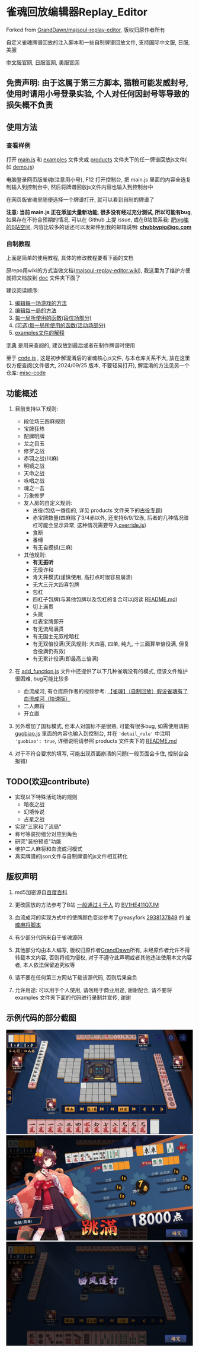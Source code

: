 # 雀魂回放编辑器Replay_Editor

Forked from [GrandDawn/majsoul-replay-editor](https://github.com/GrandDawn/majsoul-replay-editor), 版权归原作者所有

自定义雀魂牌谱回放的注入脚本和一些自制牌谱回放文件, 支持国际中文服, 日服, 美服

[中文服官网](https://www.maj-soul.com), [日服官网](https://mahjongsoul.com), [美服官网](https://mahjongsoul.yo-star.com)

## 免责声明: 由于这属于第三方脚本, 猫粮可能发威封号, 使用时请用小号登录实验, 个人对任何因封号等导致的损失概不负责

## 使用方法

### 查看样例

打开 [main.js](main.js) 和 [examples](examples) 文件夹或 [products](products) 文件夹下的任一牌谱回放js文件(
如 [demo.js](examples/demo.js))

电脑登录网页版雀魂(注意用小号), F12 打开控制台, 把 main.js 里面的内容全选复制输入到控制台中,
然后将牌谱回放js文件内容也输入到控制台中

在网页版雀魂里随便选择一个牌谱打开, 就可以看到自制的牌谱了

**注意: 当前 main.js 正在添加大量新功能, 很多没有经过充分测试, 所以可能有bug**, 如果存在不符合预期的情况, 可以在 Github 上提 issue, 
或在B站联系我: [肥pig崔的B站空间](https://space.bilibili.com/372365985), 内容比较多的话还可以发邮件到我的邮箱说明: **chubbypig@qq.com**

### 自制教程

上面是简单的使用教程, 具体的修改教程要看下面的文档

原repo用wiki的方式当做文档([majsoul-replay-editor.wiki](https://github.com/GrandDawn/majsoul-replay-editor/wiki)),
我这里为了维护方便就把文档放到 [doc](doc) 文件夹下面了

建议阅读顺序:

1. [编辑每一场游戏的方法](doc/编辑每一场游戏的方法.md)
2. [编辑每一局的方法](doc/编辑每一局的方法.md)
3. [每一局所使用的函数(段位场部分)](doc/每一局所使用的函数（段位场部分）.md)
4. [(可选)每一局所使用的函数(活动场部分)](doc/每一局所使用的函数（活动场部分）.md)
5. [examples文件的解释](doc/examples文件解释.md)

[字典](doc/字典.md) 是用来查阅的, 建议放到最后或者在制作牌谱时使用

至于 [code.js](code.js) , 这是初步解混淆后的雀魂核心js文件, 与本仓库关系不大, 放在这里仅方便查阅(文件很大, 2024/09/25 版本,
不要轻易打开),
解混淆的方法见另一个仓库: [misc-code](https://github.com/Fat-pig-Cui/misc-code)

## 功能概述

1. 目前支持以下规则:
    - 段位场三四麻规则
    - 宝牌狂热
    - 配牌明牌
    - 龙之目玉
    - 修罗之战
    - 赤羽之战(川麻)
    - 明镜之战
    - 天命之战
    - 咏唱之战
    - 魂之一击
    - 万象修罗
    - 友人房的自定义规则:
        - 古役(包括一番街的, 详见 products 文件夹下的[古役专题](products/古役专题))
        - 赤宝牌数量(四麻除了3/4赤以外, 还支持6/9/12赤, 后者的几种情况暗杠可能会显示异常, 这种情况需要导入[override.js](override.js))
        - 食断
        - 番缚
        - 有无自摸损(三麻)
    - 其他规则:
        - **有无振听**
        - 无役诈和
        - 青天井模式(谨慎使用, 高打点时很容易崩溃)
        - 无大三元大四喜包牌
        - 包杠
        - 四杠子包牌(与其他包牌以及包杠的复合可以阅读 [README.md](products/4P/包牌与包杠的本场划分/README.md))
        - 切上满贯
        - 头跳
        - 杠表宝牌即开
        - 有无流局满贯
        - 有无国士无双枪暗杠
        - 有无双倍役满(天凤规则: 大四喜, 四单, 纯九, 十三面算单倍役满, 但复合役满仍有效)
        - 有无累计役满(即最高三倍满)

2. 在 [add_function.js](add_function.js) 文件中还提供了以下几种雀魂没有的模式, 但该文件维护很困难, bug可能比较多
    - 血流成河,
      有仓库原作者的视频参考: [【雀魂】（自制回放）假设雀魂有了血流成河（快速版）](https://www.bilibili.com/video/BV1dB4y1F78x)
    - 二人麻将
    - 开立直

3. 另外增加了国标模式, 但本人对国标不是很熟, 可能有很多bug, 如需使用请把 [guobiao.js](guobiao.js) 里面的内容也输入到控制台,
   并在 `'detail_rule'` 中注明 `'guobiao': true`, 详细说明请参照 products
   文件夹下的 [README.md](products/国标麻将/README.md)

4. 对于不符合要求的填写, 可能出现页面崩溃的问题(一般页面会卡住, 控制台会报错)

## TODO(欢迎contribute)

- 实现以下特殊活动场的规则
    - 暗夜之战
    - 幻境传说
    - 占星之战
- 实现"三家和了流局"
- 称号等装扮细分对应到角色
- 研究"装扮预览"功能
- 维护二人麻将和血流成河模式
- 真实牌谱的json文件与自制牌谱的js文件相互转化

## 版权声明

1. md5加密源自[百度百科](https://baike.baidu.com/item/MD5)

2. 更改回放的方法参考了B站 [一般通过彳亍人](https://space.bilibili.com/23019265)
   的 [BV1HE411Q7JM](https://www.bilibili.com/video/BV1HE411Q7JM)

3. 血流成河的实现方式中的使牌颜色变淡参考了greasyfork [2938137849](https://greasyfork.org/zh-CN/users/749724-2938137849)
   的 [雀魂麻将脚本](https://greasyfork.org/zh-CN/scripts/423689-%E9%9B%80%E9%AD%82%E9%BA%BB%E5%B0%86%E8%84%9A%E6%9C%AC)

4. 有少部分代码来自于雀魂源码

5. 其他部分均由本人编写, 版权归原作者[GrandDawn](https://github.com/GrandDawn)所有, 未经原作者允许不得转载本文内容,
   否则将视为侵权, 对于不遵守此声明或者其他违法使用本文内容者, 本人依法保留追究权等

6. 请不要在任何第三方网站下载该源代码, 否则后果自负

7. 允许用途: 可以用于个人使用, 请勿用于商业用途, 谢谢配合, 请不要将 examples 文件夹下面的代码进行录制并宣传, 谢谢

## 示例代码的部分截图

![](doc/pic/preview1.JPG)
![](doc/pic/preview2.JPG)
![](doc/pic/preview3.JPG)
